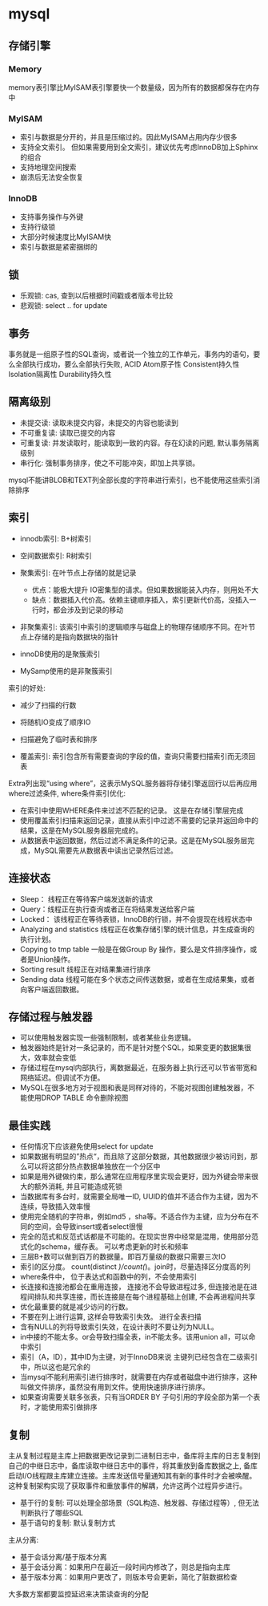 # mysql

## 存储引擎

### Memory

memory表引擎比MyISAM表引擎要快一个数量级，因为所有的数据都保存在内存中

### MyISAM

- 索引与数据是分开的，并且是压缩过的。因此MyISAM占用内存少很多
- 支持全文索引。 但如果需要用到全文索引，建议优先考虑InnoDB加上Sphinx的组合
- 支持地理空间搜索
- 崩溃后无法安全恢复

### InnoDB

- 支持事务操作与外键
- 支持行级锁
- 大部分时候速度比MyISAM快
- 索引与数据是紧密捆绑的

## 锁

- 乐观锁: cas, 查到以后根据时间戳或者版本号比较
- 悲观锁: select .. for update

## 事务

事务就是一组原子性的SQL查询，或者说一个独立的工作单元，事务内的语句，要么全部执行成功，要么全部执行失败, ACID Atom原子性 Consistent持久性 Isolation隔离性 Durability持久性

## 隔离级别

- 未提交读: 读取未提交内容，未提交的内容也能读到
- 不可重复读: 读取已提交的内容
- 可重复读: 并发读取时，能读取到一致的内容。存在幻读的问题, 默认事务隔离级别
- 串行化: 强制事务排序，使之不可能冲突，即加上共享锁。

mysql不能讲BLOB和TEXT列全部长度的字符串进行索引，也不能使用这些索引消除排序

## 索引

- innodb索引: B+树索引
- 空间数据索引: R树索引

- 聚集索引: 在叶节点上存储的就是记录
  - 优点：能极大提升 IO密集型的请求。但如果数据能装入内存，则用处不大
  - 缺点：数据插入代价高。依赖主键顺序插入，索引更新代价高，没插入一行时，都会涉及到记录的移动
- 非聚集索引: 该索引中索引的逻辑顺序与磁盘上的物理存储顺序不同。在叶节点上存储的是指向数据块的指针

- innoDB使用的是聚簇索引
- MySamp使用的是非聚簇索引

索引的好处:

- 减少了扫描的行数
- 将随机IO变成了顺序IO
- 扫描避免了临时表和排序

- 覆盖索引: 索引包含所有需要查询的字段的值，查询只需要扫描索引而无须回表

Extra列出现“using where”，这表示MySQL服务器将存储引擎返回行以后再应用where过滤条件, where条件索引优化:

- 在索引中使用WHERE条件来过滤不匹配的记录。 这是在存储引擎层完成
- 使用覆盖索引扫描来返回记录，直接从索引中过滤不需要的记录并返回命中的结果，这是在MySQL服务器层完成的。
- 从数据表中返回数据，然后过滤不满足条件的记录。这是在MySQL服务层完成，MySQL需要先从数据表中读出记录然后过滤。

## 连接状态

- Sleep： 线程正在等待客户端发送新的请求
- Query：线程正在执行查询或者正在将结果发送给客户端
- Locked： 该线程正在等待表锁，InnoDB的行锁，并不会提现在线程状态中
- Analyzing and statistics 线程正在收集存储引擎的统计信息，并生成查询的执行计划。
- Copying to tmp table 一般是在做Group By 操作，要么是文件排序操作，或者是Union操作。
- Sorting result 线程正在对结果集进行排序
- Sending data 线程可能在多个状态之间传送数据，或者在生成结果集，或者向客户端返回数据。

## 存储过程与触发器

- 可以使用触发器实现一些强制限制，或者某些业务逻辑。
- 触发器始终是针对一条记录的，而不是针对整个SQL，如果变更的数据集很大，效率就会变低
- 存储过程在mysql内部执行，离数据最近，在服务器上执行还可以节省带宽和网络延迟。但调试不方便。
- MySQL在很多地方对于视图和表是同样对待的，不能对视图创建触发器，不能使用DROP TABLE 命令删除视图

## 最佳实践

- 任何情况下应该避免使用select for update
- 如果数据有明显的”热点“，而且除了这部分数据，其他数据很少被访问到，那么可以将这部分热点数据单独放在一个分区中
- 如果是用外键做约束，那么通常在应用程序里实现会更好，因为外键会带来很大的额外消耗, 并且可能造成死锁
- 当数据库有多台时，就需要全局唯一ID, UUID的值并不适合作为主键，因为不连续，导致插入效率慢
- 使用完全随机的字符串，例如md5 ，sha等。不适合作为主键，应为分布在不同的空间，会导致insert或者select很慢
- 完全的范式和反范式话都是不可能的。在现实世界中经常是混用，使用部分范式化的schema，缓存表。 可以考虑更新的时长和频率
- 三层B+数可以做到百万的数据量。即百万量级的数据只需要三次IO
- 索引的区分度。 count(distinct *)/count(*)。join时，尽量选择区分度高的列
- where条件中， 位于表达式和函数中的列，不会使用索引
- 长连接和连接池都会在重用连接， 连接池不会导致进程过多, 但连接池是在进程间排队和共享连接，而长连接是在每个进程基础上创建, 不会再进程间共享
- 优化最重要的就是减少访问的行数。
- 不要在列上进行运算, 这样会导致索引失效。 进行全表扫描
- 含有NULL的列将导致索引失效，在设计表时不要让列为NULL。
- in中接的不能太多。or会导致扫描全表，in不能太多。该用union all，可以命中索引
- 索引（A，ID），其中ID为主键，对于InnoDB来说 主键列已经包含在二级索引中，所以这也是冗余的
- 当mysql不能利用索引进行排序时，就需要在内存或者磁盘中进行排序，这种叫做文件排序，虽然没有用到文件。使用快速排序进行排序。  
- 如果查询需要关联多张表，只有当ORDER BY 子句引用的字段全部为第一个表时，才能使用索引做排序

## 复制

主从复制过程是主库上把数据更改记录到二进制日志中，备库将主库的日志复制到自己的中继日志中，备库读取中继日志中的事件，将其重放到备库数据之上, 备库启动I/O线程跟主库建立连接。主库发送信号量通知其有新的事件时才会被唤醒。这种复制架构实现了获取事件和重放事件的解耦，允许这两个过程异步进行。

- 基于行的复制: 可以处理全部场景（SQL构造、触发器、存储过程等）, 但无法判断执行了哪些SQL
- 基于语句的复制: 默认复制方式

主从分离:  

- 基于会话分离/基于版本分离
- 基于会话分离：如果用户在最近一段时间内修改了，则总是指向主库
- 基于版本分离：如果用户更改了，则版本号会更新，简化了脏数据检查

大多数方案都要监控延迟来决策读查询的分配

